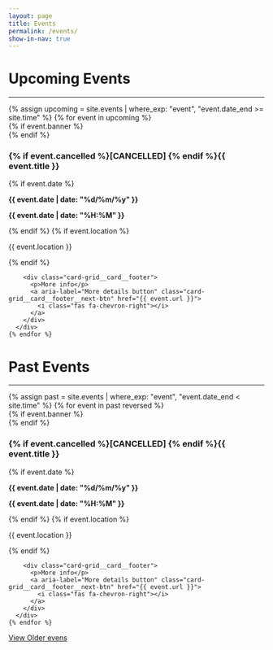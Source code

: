 ```yaml
---
layout: page
title: Events
permalink: /events/
show-in-nav: true
---
```


# Upcoming Events

-----------
<div class="page-section">
  <div class="event-grid card-grid">
    {% assign upcoming = site.events | where_exp: "event", "event.date_end >= site.time" %}
    {% for event in upcoming %}
      <div class="card-grid__card{% if event.cancelled %} cancelled {% endif %}">
        {% if event.banner %}
          <div class="card-grid__card__banner" style="background-image: url(/assets/images/contrib/events/{{ event.banner }});"></div>
        {% endif %}
        <h3>{% if event.cancelled %}[CANCELLED] {% endif %}{{ event.title }}</h3>
        {% if event.date %}
          <div class="card-grid__card__row">
            <i class="fas fa-calendar-day"></i>
            <p><strong>{{ event.date | date: "%d/%m/%y" }}</strong></p>
          </div>
          <div class="card-grid__card__row">
            <i class="fas fa-clock"></i>
            <p><strong>{{ event.date | date: "%H:%M" }}</strong></p>
          </div>
        {% endif %}
        {% if event.location %}
          <div class="card-grid__card__row">
            <i class="fas fa-map-marker"></i>
            <p>{{ event.location }}</p>
          </div>
        {% endif %}

        <div class="card-grid__card__footer">
          <p>More info</p>
          <a aria-label="More details button" class="card-grid__card__footer__next-btn" href="{{ event.url }}">
            <i class="fas fa-chevron-right"></i>
          </a>
        </div>
      </div>
    {% endfor %}
  </div>
</div>

# Past Events
---
<div class="page-section">
  <div class="event-grid card-grid">
    {% assign past = site.events | where_exp: "event", "event.date_end < site.time" %}
    {% for event in past reversed %}
      <div class="card-grid__card{% if event.cancelled %} cancelled {% endif %}">
        {% if event.banner %}
          <div class="card-grid__card__banner" style="background-image: url(/assets/images/contrib/events/{{ event.banner }});"></div>
        {% endif %}
        <h3>{% if event.cancelled %}[CANCELLED] {% endif %}{{ event.title }}</h3>
        {% if event.date %}
          <div class="card-grid__card__row">
            <i class="fas fa-calendar-day"></i>
            <p><strong>{{ event.date | date: "%d/%m/%y" }}</strong></p>
          </div>
          <div class="card-grid__card__row">
            <i class="fas fa-clock"></i>
            <p><strong>{{ event.date | date: "%H:%M" }}</strong></p>
          </div>
        {% endif %}
        {% if event.location %}
          <div class="card-grid__card__row">
            <i class="fas fa-map-marker"></i>
            <p>{{ event.location }}</p>
          </div>
        {% endif %}

        <div class="card-grid__card__footer">
          <p>More info</p>
          <a aria-label="More details button" class="card-grid__card__footer__next-btn" href="{{ event.url }}">
            <i class="fas fa-chevron-right"></i>
          </a>
        </div>
      </div>
    {% endfor %}
  </div>
  <a class="btn btn--dark" href="/blog_all">View Older evens</a>
</div>
